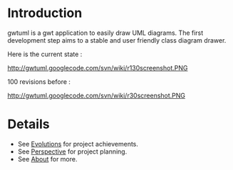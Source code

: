 # Introduction #

gwtuml is a gwt application to easily draw UML diagrams.
The first development step aims to a stable and user friendly class diagram drawer.

Here is the current state :

http://gwtuml.googlecode.com/svn/wiki/r130screenshot.PNG

100 revisions before :

http://gwtuml.googlecode.com/svn/wiki/r30screenshot.PNG


# Details #

  * See [Evolutions](Evolutions.md) for project achievements.
  * See [Perspective](Perspective.md) for project planning.
  * See [About](About.md) for more.